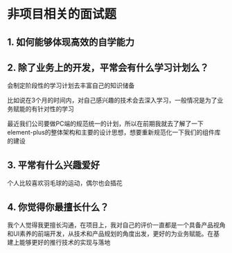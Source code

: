 # 非项目相关的面试题

## 1. 如何能够体现高效的自学能力

## 2. 除了业务上的开发，平常会有什么学习计划么？

会制定阶段性的学习计划去丰富自己的知识储备

比如说在3个月的时间内，对自己感兴趣的技术会去深入学习，一般情况是为了业务赋能的有针对性的学习

最近我们公司要做PC端的规范统一的计划，所以在前期我就去了解了一下element-plus的整体架构和主要的设计思想，想要重新规范化一下我们的组件库的建设

## 3. 平常有什么兴趣爱好

个人比较喜欢羽毛球的运动，偶尔也会插花

## 4. 你觉得你最擅长什么？

我个人觉得我更擅长沟通，在项目上，我对自己的评价一直都是一个具备产品视角和UI素养的前端开发，从技术和产品规划的角度出发，更好的为业务赋能。在基建上能够更好的推行技术的实现与落地